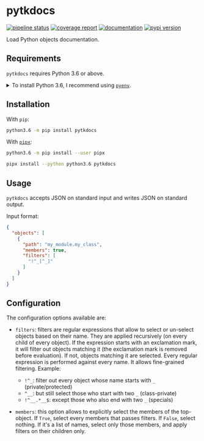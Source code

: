 # pytkdocs
[![pipeline status](https://gitlab.com/pawamoy/pytkdocs/badges/master/pipeline.svg)](https://gitlab.com/pawamoy/pytkdocs/pipelines)
[![coverage report](https://gitlab.com/pawamoy/pytkdocs/badges/master/coverage.svg)](https://gitlab.com/pawamoy/pytkdocs/commits/master)
[![documentation](https://img.shields.io/badge/docs-latest-green.svg?style=flat)](https://pawamoy.github.io/pytkdocs)
[![pypi version](https://img.shields.io/pypi/v/pytkdocs.svg)](https://pypi.org/project/pytkdocs/)

Load Python objects documentation.

## Requirements
`pytkdocs` requires Python 3.6 or above.

<details>
<summary>To install Python 3.6, I recommend using <a href="https://github.com/pyenv/pyenv"><code>pyenv</code></a>.</summary>

```bash
# install pyenv
git clone https://github.com/pyenv/pyenv ~/.pyenv

# setup pyenv (you should also put these three lines in .bashrc or similar)
export PATH="${HOME}/.pyenv/bin:${PATH}"
export PYENV_ROOT="${HOME}/.pyenv"
eval "$(pyenv init -)"

# install Python 3.6
pyenv install 3.6.8

# make it available globally
pyenv global system 3.6.8
```
</details>

## Installation
With `pip`:
```bash
python3.6 -m pip install pytkdocs
```

With [`pipx`](https://github.com/pipxproject/pipx):
```bash
python3.6 -m pip install --user pipx

pipx install --python python3.6 pytkdocs
```

## Usage

`pytkdocs` accepts JSON on standard input and writes JSON on standard output.

Input format:

```json
{
  "objects": [
    {
      "path": "my_module.my_class",
      "members": true,
      "filters": [
        "!^_[^_]"
      ]
    }
  ]
}
```

## Configuration

The configuration options available are:

- `filters`: filters are regular expressions that allow to select or un-select objects based on their name.
  They are applied recursively (on every child of every object).
  If the expression starts with an exclamation mark,
  it will filter out objects matching it (the exclamation mark is removed before evaluation).
  If not, objects matching it are selected.
  Every regular expression is performed against every name.
  It allows fine-grained filtering. Example:

    - `!^_`: filter out every object whose name starts with `_` (private/protected)
    - `^__`: but still select those who start with two `_` (class-private)
    - `!^__.*__$`: except those who also end with two `_` (specials)
  
- `members`: this option allows to explicitly select the members of the top-object.
  If `True`, select every members that passes filters. If `False`, select nothing.
  If it's a list of names, select only those members, and apply filters on their children only.
